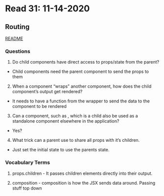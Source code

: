 # Read 31: 11-14-2020

## Routing

[README](/README.md)

### Questions

1. Do child components have direct access to props/state from the parent?
 - Child components need the parent component to send the props to them

2. When a component “wraps” another component, how does the child component’s output get rendered?
  - It needs to have a function from the wrapper to send the data to the component to be rendered

3. Can a component, such as <Content />, which is a child also be used as a standalone component elsewhere in the application?
  - Yes?

4. What trick can a parent use to share all props with it’s children.
- Just set the initial state to use the parents state.

### Vocabulary Terms

1. props.children - It passes children elements directly into their output.

2. composition - composition is how the JSX sends data around. Passing stuff top down
